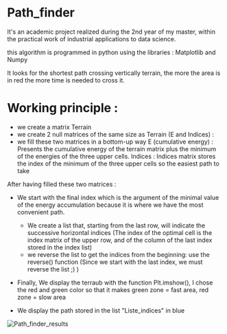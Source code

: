 # Path_finder

It's an academic project realized during the 2nd year of my master, within the practical work of industrial applications to data science.

this algorithm is programmed in python using the libraries : Matplotlib and Numpy 

It looks for the shortest path crossing vertically terrain, the more the area is in red the more time is needed to cross it.

# Working principle :

- we create a matrix Terrain
- we create 2 null matrices of the same size as Terrain (E and Indices) : 
- we fill these two matrices in a bottom-up way
E (cumulative energy) : Presents the cumulative energy of the terrain matrix plus the minimum of the energies of the three upper cells.
Indices : Indices matrix stores the index of the minimum of the three upper cells so the easiest path to take

After having filled these two matrices :

- We start with the final index which is the argument of the minimal value of the energy accumulation because it is where we have the most convenient path.
  - We create a list that, starting from the last row, will indicate the successive horizontal indices (The index of the optimal cell is the index matrix of the upper row, and of the column of the last index stored in the index list)
  - we reverse the list to get the indices from the beginning: use the reverse() function (Since we start with the last index, we must reverse the list ;) )

- Finally, We display the terraub with the function Plt.imshow(), I chose the red and green color so that it makes green zone = fast area, red zone = slow area
- We display the path stored in the list "Liste_indices" in blue 

![Path_finder_results](https://user-images.githubusercontent.com/96794946/147682172-1fb7adec-b935-47f8-86fe-27a87fffa9eb.png)
